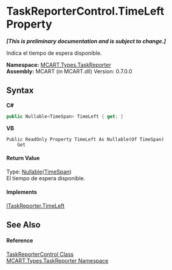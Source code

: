 # TaskReporterControl.TimeLeft Property 
 _**\[This is preliminary documentation and is subject to change.\]**_

Indica el tiempo de espera disponible.

**Namespace:**&nbsp;<a href="256f3901-18cb-eeca-835c-7de778822db3">MCART.Types.TaskReporter</a><br />**Assembly:**&nbsp;MCART (in MCART.dll) Version: 0.7.0.0

## Syntax

**C#**<br />
``` C#
public Nullable<TimeSpan> TimeLeft { get; }
```

**VB**<br />
``` VB
Public ReadOnly Property TimeLeft As Nullable(Of TimeSpan)
	Get
```


#### Return Value
Type: <a href="http://msdn2.microsoft.com/es-es/library/b3h38hb0" target="_blank">Nullable</a>(<a href="http://msdn2.microsoft.com/es-es/library/269ew577" target="_blank">TimeSpan</a>)<br />El tiempo de espera disponible.

#### Implements
<a href="a8fc131d-1359-46c7-c11d-45594329dcf0">ITaskReporter.TimeLeft</a><br />

## See Also


#### Reference
<a href="8772b8d4-cb78-6a2a-83e0-dd746f24cc98">TaskReporterControl Class</a><br /><a href="256f3901-18cb-eeca-835c-7de778822db3">MCART.Types.TaskReporter Namespace</a><br />
